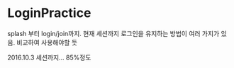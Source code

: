 # LoginPractice
splash 부터 login/join까지.
현재 세션까지
로그인을 유지하는 방법이 여러 가지가 있음. 비교하여 사용해야할 듯

2016.10.3 세션까지... 85%정도
